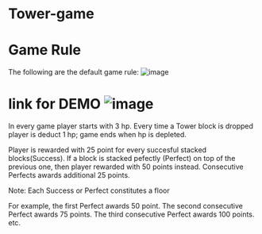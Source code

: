 # Tower-game
# Game Rule
The following are the default game rule:
![image](https://github.com/user-attachments/assets/5630a795-2489-4d18-bfe5-4815dcd9c0dd)
# link for DEMO ![image](https://github.com/user-attachments/assets/5630a795-2489-4d18-bfe5-4815dcd9c0dd)

In every game player starts with 3 hp. Every time a Tower block is dropped player is deduct 1 hp; game ends when hp is depleted.

Player is rewarded with 25 point for every succesful stacked blocks(Success). If a block is stacked pefectly (Perfect) on top of the previous one, then player rewarded with 50 points instead. Consecutive Perfects awards additional 25 points.

Note: Each Success or Perfect constitutes a floor

For example, the first Perfect awards 50 point. The second consecutive Perfect awards 75 points. The third consecutive Perfect awards 100 points. etc.
